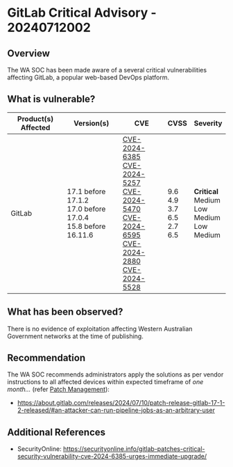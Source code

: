 # GitLab Critical Advisory - 20240712002

## Overview

The WA SOC has been made aware of a several critical vulnerabilities affecting GitLab, a popular web-based DevOps platform. 

## What is vulnerable?

| Product(s) Affected | Version(s) | CVE  | CVSS          | Severity   |
| ------------------- | ---------- | ---- | ------------- | ---------- |
| GitLab      | 17.1 before 17.1.2 <br> 17.0 before 17.0.4 <br> 15.8 before 16.11.6 | [CVE-2024-6385](https://nvd.nist.gov/vuln/detail/CVE-2024-6385) <br> [CVE-2024-5257](https://nvd.nist.gov/vuln/detail/CVE-2024-5257) <br> [CVE-2024-5470](https://nvd.nist.gov/vuln/detail/CVE-2024-5470) <br> [CVE-2024-6595](https://nvd.nist.gov/vuln/detail/CVE-2024-6595) <br> [CVE-2024-2880](https://nvd.nist.gov/vuln/detail/CVE-2024-2880) <br> [CVE-2024-5528](https://nvd.nist.gov/vuln/detail/CVE-2024-5528)  | 9.6 <br> 4.9 <br> 3.7 <br> 6.5 <br> 2.7 <br> 6.5 | **Critical** <br> Medium <br> Low <br> Medium <br> Low <br> Medium |

## What has been observed?

There is no evidence of exploitation affecting Western Australian Government networks at the time of publishing.

## Recommendation

The WA SOC recommends administrators apply the solutions as per vendor instructions to all affected devices within expected timeframe of *one month...* (refer [Patch Management](../guidelines/patch-management.md)):

- <https://about.gitlab.com/releases/2024/07/10/patch-release-gitlab-17-1-2-released/#an-attacker-can-run-pipeline-jobs-as-an-arbitrary-user>

## Additional References

- SecurityOnline: <https://securityonline.info/gitlab-patches-critical-security-vulnerability-cve-2024-6385-urges-immediate-upgrade/>

